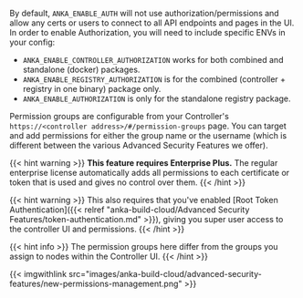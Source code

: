---
---

By default, `ANKA_ENABLE_AUTH` will not use authorization/permissions and allow any certs or users to connect to all API endpoints and pages in the UI. In order to enable Authorization, you will need to include specific ENVs in your config:

- `ANKA_ENABLE_CONTROLLER_AUTHORIZATION` works for both combined and standalone (docker) packages.
- `ANKA_ENABLE_REGISTRY_AUTHORIZATION` is for the combined (controller + registry in one binary) package only.
- `ANKA_ENABLE_AUTHORIZATION` is only for the standalone registry package.

Permission groups are configurable from your Controller's `https://<controller address>/#/permission-groups` page. You can target and add permissions for either the group name or the username (which is different between the various Advanced Security Features we offer).

{{< hint warning >}}
**This feature requires Enterprise Plus.** The regular enterprise license automatically adds all permissions to each certificate or token that is used and gives no control over them.
{{< /hint >}}

{{< hint warning >}}
This also requires that you've enabled [Root Token Authentication]({{< relref "anka-build-cloud/Advanced Security Features/token-authentication.md" >}}), giving you super user access to the controller UI and permissions.
{{< /hint >}}

{{< hint info >}}
The permission groups here differ from the groups you assign to nodes within the Controller UI.
{{< /hint >}}

{{< imgwithlink src="images/anka-build-cloud/advanced-security-features/new-permissions-management.png" >}}

<!-- 
### Controller Permissions

| Permission | Description |
| --- | --- |
| **Instances** |  |
| `list_vms` | gives the user permission to list vms |
| `start_vm` | gives the user permission to start vm |
| `terminate_vm` | gives the user permission to terminate vm |
| **Registry** | |
| `get_registry_files` | gives the user permission to get registry files (logs) |
| `view_logs` | gives the user permission to view log files in dashboard |
| `get_registry_disk_info` | gives the user permission to get registry disk info |
| `registry_list` | gives the user permission to list vms on registry |
| `registry_delete` | gives the user permission to registry delete |
| **Nodes** | |
| `list_nodes` | gives the user permission to list nodes |
| `delete_node` | gives the user permission to delete node |
| `change_node_config` | gives the user permission to change node configuration |
| **Node Groups** | |
| `create_group` | gives the user permission to create node groups |
| `get_groups` | gives the user permission to view node groups |
| `delete_group` | gives the user permission to delete node groups |
| `update_group` | gives the user permission to update node groups |
| `add_node_to_group` | gives the user permission to add a node to a node group |
| `remove_group_from_node` | gives the user permission to remove a node from node group |
| **Distribute VMs** | |
| `registry_distribute` | gives the user permission to distribute vms from registry |
| `registry_distribute_status` | gives the user permission to view distribution statuses |
| **Config** | |
| `change_config` | gives the user permission to change global configuration |
| `get_config` | gives the user permission to view global configuration |
| **Permissions and groups** | |
| `view_permissions` | gives the user permission to view the list of available permissions |
| `view_prmission_groups` | gives the user permission to view permission groups |
| `update_permission_groups` | gives the user permission to update permission groups |
| `delete_permission_groups` | gives the user permission to delete permission groups |

### Registry Permissions

| Permission | Description |
| --- | --- |
| **Information about Registry** | |
| `index` | gives the user permission to view the registry index (welcome html file) |
| `get_disk_info` | gives the user permission to get disk info |
| **List VMs** | |
| `list_vms` | gives the user permission to list vms |
| **Push VMs** | |
| `head_push_vm` | gives the user permission to “negotiate” a push (understand which files exists on the server and which files need to be sent) |
| `push_vm` | gives the user permission to push vm and create new vms or tags |
| **Pull VMs** | |
| `pull_vm` | gives the user permission to get a pull vm request (list of files needed for download and their paths) |
| `download_vm` | gives the user permission to download vm files (as given by pull_vm) |
| **Delete VMs** | |
| `delete_vm` | gives the user permission to delete a vm |
| `revert` | gives the user permission to revert vm versions |
| **File Server** | |
| `upload_file` | gives the user permission to upload a file |
| `download_file` | gives the user permission to download a file |
| **Log Server** | |
| `get_streamer` | gives the user permission to get an html streamer page (for logs) |
| `stream_log` | gives the user permission to stream a log file (as given by get_streamer) |
| `get_log_archive` | gives the user permission to download a log archive (tar.gz) |
| `send_log_event` | gives the user permission to send log events (only applies specifically to eventLog) |
| `send_log` | gives the user permission to send a log file row |
| **Permissions and groups** | |
| `view_permissions` | gives the user permission to view the list of available permissions |
| `view_prmission_groups` | gives the user permission to view permission groups |
| `update_permission_groups` | gives the user permission to update permission groups |
| `delete_permission_groups` | gives the user permission to delete permission groups | -->